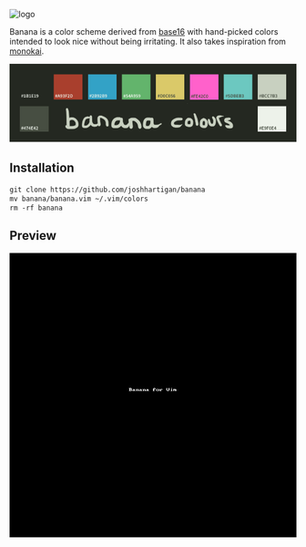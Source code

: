 ![logo](https://raw.github.com/joshhartigan/banana/master/banana-logo.png)

Banana is a color scheme derived from [base16](https://github.com/chriskempson/base16)
with hand-picked colors intended to look nice without being irritating. It also
takes inspiration from [monokai](http://www.monokai.nl/blog/2006/07/15/textmate-color-theme/).

![colours](https://github.com/joshhartigan/banana/blob/master/colours.png)

## Installation

```
git clone https://github.com/joshhartigan/banana
mv banana/banana.vim ~/.vim/colors
rm -rf banana
```

## Preview

![preview](https://raw.githubusercontent.com/joshhartigan/banana/master/bananavim.gif)
